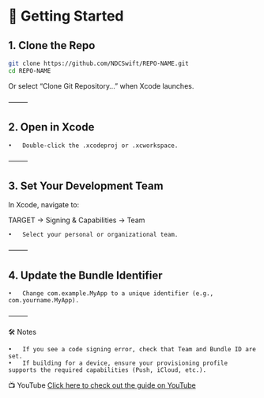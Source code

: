 
# 🚀 Getting Started

## 1. Clone the Repo
```bash
git clone https://github.com/NDCSwift/REPO-NAME.git
cd REPO-NAME
```
Or select “Clone Git Repository…” when Xcode launches.

⸻

## 2. Open in Xcode
	•	Double-click the .xcodeproj or .xcworkspace.

⸻

## 3. Set Your Development Team

In Xcode, navigate to:

TARGET → Signing & Capabilities → Team
	
    •	Select your personal or organizational team.

⸻

## 4. Update the Bundle Identifier
	•	Change com.example.MyApp to a unique identifier (e.g., com.yourname.MyApp).

⸻

🛠️ Notes

	•	If you see a code signing error, check that Team and Bundle ID are set.
	•	If building for a device, ensure your provisioning profile supports the required capabilities (Push, iCloud, etc.).

📺 YouTube
[Click here to check out the guide on YouTube](https://youtu.be/vNy3qZi46p4)
